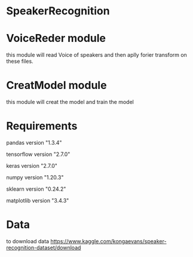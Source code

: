 # SpeakerRecognition

# VoiceReder module

this module will read Voice of speakers and then aplly forier transform on these files.

# CreatModel module

this module will creat the model and train the model

# Requirements

pandas version "1.3.4"

tensorflow version "2.7.0"

keras version "2.7.0"

numpy version "1.20.3"

sklearn version "0.24.2"

matplotlib version "3.4.3"

# Data

to download data https://www.kaggle.com/kongaevans/speaker-recognition-dataset/download

